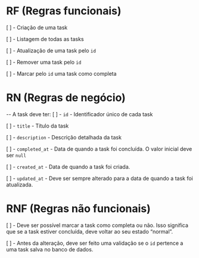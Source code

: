 # RF (Regras funcionais)
  [ ] - Criação de uma task

  [ ] - Listagem de todas as tasks

  [ ] - Atualização de uma task pelo `id`

  [ ] - Remover uma task pelo `id`

  [ ] - Marcar pelo `id` uma task como completa

# RN (Regras de negócio)
-- A task deve ter:
  [ ] - `id` - Identificador único de cada task

  [ ] - `title` - Título da task

  [ ] - `description` - Descrição detalhada da task

  [ ] - `completed_at` - Data de quando a task foi concluída. O valor inicial deve ser `null`

  [ ] - `created_at` - Data de quando a task foi criada.

  [ ] - `updated_at` - Deve ser sempre alterado para a data de quando a task foi atualizada.

# RNF (Regras não funcionais) 
  [ ] - Deve ser possível marcar a task como completa ou não. Isso significa que se a task estiver concluída, deve voltar ao seu estado “normal”.

  [ ] - Antes da alteração, deve ser feito uma validação se o `id` pertence a uma task salva no banco de dados.